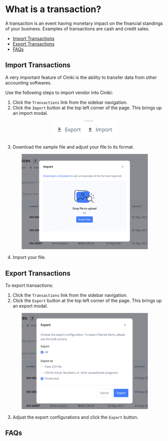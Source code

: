 # What is a transaction?

A transaction is an event having monetary impact on the financial standings of your business. Examples of transactions are cash and credit sales.

- [Import Transactions](#import-transactions)
- [Export Transactions](#export-transactions)
- [FAQs](#faqs)

## Import Transactions <a id="#import-transaction"></a>

A very important feature of Ciniki is the ability to transfer data from other accounting softwares.

Use the following steps to import vendor into Ciniki:

1. Click the `Transactions` link from the sidebar navigation.
2. Click the `Import` button at the top left corner of the page. This brings up an import modal.

<div align='center'>
<img width='200' src='../../../media/import_export.png'>
</div>

3. Download the sample file and adjust your file to its format.

<div align='center'>
<img width='400' src='../../../media/import_modal.png'>
</div>

4. Import your file.

## Export Transactions <a id="#export-transaction"></a>

To export transactions:

1. Click the `Transactions` link from the sidebar navigation.
2. Click the `Export` button at the top left corner of the page. This brings up an export modal.

<div align='center'>
<img width='400' src='../../../media/export_modal.png'>
</div>

3. Adjust the export configurations and click the `Export` button.


## FAQs <a id="#faqs"></a>
